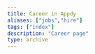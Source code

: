 ```yaml
---
title: Career in Appdy
aliases: ["jobs","hire"]
tags: ["index"]
description: "Career page"
type: archive
---
```

